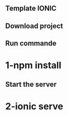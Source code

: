 ## Template IONIC

## Download project

## Run commande 

# 1-npm install

## Start the server

# 2-ionic serve